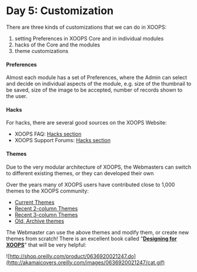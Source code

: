 # Day 5: Customization

There are three kinds of customizations that we can do in XOOPS:

1. setting Preferences in XOOPS Core and in individual modules
2. hacks of the Core and the modules
3. theme customizations
 
#### Preferences

Almost each module has a set of Preferences, where the Admin can select and decide on individual aspects of the module, e.g. size of the thumbnail to be saved, size of the image to be accepted, number of records shown to the user.

#### Hacks

For hacks, there are several good sources on the XOOPS Website:

- XOOPS FAQ: [Hacks section](https://xoops.org/modules/smartfaq/category.php?categoryid=18)
- XOOPS Support Forums: [Hacks section](https://xoops.org/modules/newbb/viewforum.php?forum=15)
 
#### Themes

Due to the very modular architecture of XOOPS, the Webmasters can switch to different existing themes, or they can developed their own

Over the years many of XOOPS users have contributed close to 1,000 themes to the XOOPS community:

- [Current Themes](https://github.com/XoopsThemes)
- [Recent 2-column Themes](https://github.com/XoopsThemes25xArchive-2col)
- [Recent 3-column Themes](https://github.com/XoopsThemes25xArchive-3col)
- [Old, Archive themes](https://github.com/XoopsThemesArchive)
 
The Webmaster can use the above themes and modify them, or create new themes from scratch!
There is an excellent book called "[**Designing for XOOPS**](http://shop.oreilly.com/product/0636920021247.do)" that will be very helpful:

![http://shop.oreilly.com/product/0636920021247.do](http://akamaicovers.oreilly.com/images/0636920021247/cat.gif)